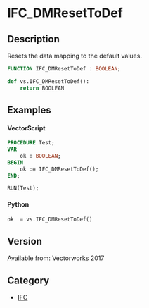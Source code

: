 # IFC_DMResetToDef

## Description
Resets the data mapping to the default values.

```pascal
FUNCTION IFC_DMResetToDef : BOOLEAN;
```

```python
def vs.IFC_DMResetToDef():
    return BOOLEAN
```

## Examples
#### VectorScript ####
```pascal
PROCEDURE Test;
VAR
	ok : BOOLEAN;
BEGIN
	ok := IFC_DMResetToDef();
END;

RUN(Test);
```
#### Python ####
```python
ok	= vs.IFC_DMResetToDef()
```

## Version
Available from: Vectorworks 2017

## Category
* [IFC](../Categories/IFC.md)

